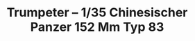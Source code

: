 ---
layout: product
title: "Trumpeter – 1/35 Chinesischer Panzer 152 Mm Typ 83"
price: "2700" 
desc: "N/A"
img_path: "/assets/img/TRU00305.webp"
brand: "N/A"
available: false
special_offer: false
new: false
soon: false
cat: "010000"
subcat: "013400"
subsubcat: "0N/A"
sifra: "TRU00305"
popular: false
---